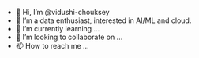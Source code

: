 - 👋 Hi, I’m @vidushi-chouksey
- 👀 I’m a data enthusiast, interested in AI/ML and cloud.
- 🌱 I’m currently learning ...
- 💞️ I’m looking to collaborate on ...
- 📫 How to reach me ...

<!---
vidushi-chouksey/vidushi-chouksey is a ✨ special ✨ repository because its `README.md` (this file) appears on your GitHub profile.
You can click the Preview link to take a look at your changes.
--->
